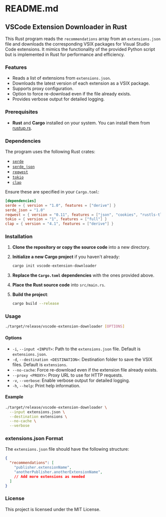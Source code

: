 # README.md

## VSCode Extension Downloader in Rust

This Rust program reads the `recommendations` array from an `extensions.json` file and downloads the corresponding VSIX packages for Visual Studio Code extensions. It mimics the functionality of the provided Python script but is implemented in Rust for performance and efficiency.

### Features

- Reads a list of extensions from `extensions.json`.
- Downloads the latest version of each extension as a VSIX package.
- Supports proxy configuration.
- Option to force re-download even if the file already exists.
- Provides verbose output for detailed logging.

### Prerequisites

- **Rust** and **Cargo** installed on your system. You can install them from [rustup.rs](https://rustup.rs/).

### Dependencies

The program uses the following Rust crates:

- [`serde`](https://crates.io/crates/serde)
- [`serde_json`](https://crates.io/crates/serde_json)
- [`reqwest`](https://crates.io/crates/reqwest)
- [`tokio`](https://crates.io/crates/tokio)
- [`clap`](https://crates.io/crates/clap)

Ensure these are specified in your `Cargo.toml`:

```toml
[dependencies]
serde = { version = "1.0", features = ["derive"] }
serde_json = "1.0"
reqwest = { version = "0.11", features = ["json", "cookies", "rustls-tls"] }
tokio = { version = "1", features = ["full"] }
clap = { version = "4.1", features = ["derive"] }
```

### Installation

1. **Clone the repository or copy the source code** into a new directory.

2. **Initialize a new Cargo project** if you haven't already:

   ```sh
   cargo init vscode-extension-downloader
   ```

3. **Replace the `Cargo.toml` dependencies** with the ones provided above.

4. **Place the Rust source code** into `src/main.rs`.

5. **Build the project**:

   ```sh
   cargo build --release
   ```

### Usage

```sh
./target/release/vscode-extension-downloader [OPTIONS]
```

#### Options

- `-i`, `--input <INPUT>`: Path to the `extensions.json` file. Default is `extensions.json`.
- `-d`, `--destination <DESTINATION>`: Destination folder to save the VSIX files. Default is `extensions`.
- `--no-cache`: Force re-download even if the extension file already exists.
- `--proxy <PROXY>`: Proxy URL to use for HTTP requests.
- `-v`, `--verbose`: Enable verbose output for detailed logging.
- `-h`, `--help`: Print help information.

#### Example

```sh
./target/release/vscode-extension-downloader \
  --input extensions.json \
  --destination extensions \
  --no-cache \
  --verbose
```

### extensions.json Format

The `extensions.json` file should have the following structure:

```json
{
  "recommendations": [
    "publisher.extensionName",
    "anotherPublisher.anotherExtensionName",
    // Add more extensions as needed
  ]
}
```

### License

This project is licensed under the MIT License.
